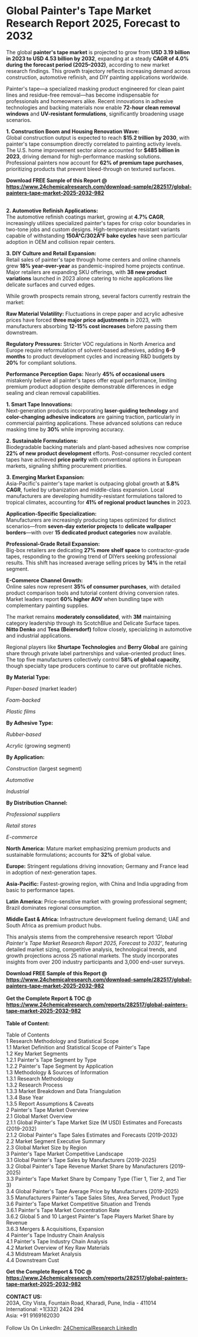 <h1>Global Painter's Tape Market Research Report 2025, Forecast to 2032</h1><p>The global <strong>painter's tape market</strong> is projected to grow from <strong>USD 3.19 billion in 2023 to USD 4.53 billion by 2032</strong>, expanding at a steady <strong>CAGR of 4.0% during the forecast period (2025–2032)</strong>, according to new market research findings. This growth trajectory reflects increasing demand across construction, automotive refinish, and DIY painting applications worldwide.</p><p>Painter's tape—a specialized masking product engineered for clean paint lines and residue-free removal—has become indispensable for professionals and homeowners alike. Recent innovations in adhesive technologies and backing materials now enable <strong>72-hour clean removal windows</strong> and <strong>UV-resistant formulations</strong>, significantly broadening usage scenarios.</p><p><strong>1. Construction Boom and Housing Renovation Wave:</strong><br>
Global construction output is expected to reach <strong>$15.2 trillion by 2030</strong>, with painter's tape consumption directly correlated to painting activity levels. The U.S. home improvement sector alone accounted for <strong>$485 billion in 2023</strong>, driving demand for high-performance masking solutions. Professional painters now account for <strong>62% of premium tape purchases</strong>, prioritizing products that prevent bleed-through on textured surfaces.</p><div><b>Download FREE Sample of this Report @ 
            <a href="https://www.24chemicalresearch.com/download-sample/282517/global-painters-tape-market-2025-2032-982">
            https://www.24chemicalresearch.com/download-sample/282517/global-painters-tape-market-2025-2032-982</a></b></div><br><p><strong>2. Automotive Refinish Applications:</strong><br>
The automotive refinish coatings market, growing at <strong>4.7% CAGR</strong>, increasingly utilizes specialized painter's tapes for crisp color boundaries in two-tone jobs and custom designs. High-temperature resistant variants capable of withstanding <strong>150Â°C/302Â°F bake cycles</strong> have seen particular adoption in OEM and collision repair centers.</p><p><strong>3. DIY Culture and Retail Expansion:</strong><br>
Retail sales of painter's tape through home centers and online channels grew <strong>18% year-over-year</strong> as pandemic-inspired home projects continue. Major retailers are expanding SKU offerings, with <strong>38 new product variations</strong> launched in 2023 alone catering to niche applications like delicate surfaces and curved edges.</p><p>While growth prospects remain strong, several factors currently restrain the market:</p><p><strong>Raw Material Volatility:</strong> Fluctuations in crepe paper and acrylic adhesive prices have forced <strong>three major price adjustments</strong> in 2023, with manufacturers absorbing <strong>12-15% cost increases</strong> before passing them downstream.</p><p><strong>Regulatory Pressures:</strong> Stricter VOC regulations in North America and Europe require reformulation of solvent-based adhesives, adding <strong>6-9 months</strong> to product development cycles and increasing R&amp;D budgets by <strong>20%</strong> for compliant solutions.</p><p><strong>Performance Perception Gaps:</strong> Nearly <strong>45% of occasional users</strong> mistakenly believe all painter's tapes offer equal performance, limiting premium product adoption despite demonstrable differences in edge sealing and clean removal capabilities.</p><p><strong>1. Smart Tape Innovations:</strong><br>
Next-generation products incorporating <strong>laser-guiding technology</strong> and <strong>color-changing adhesive indicators</strong> are gaining traction, particularly in commercial painting applications. These advanced solutions can reduce masking time by <strong>30%</strong> while improving accuracy.</p><p><strong>2. Sustainable Formulations:</strong><br>
Biodegradable backing materials and plant-based adhesives now comprise <strong>22% of new product development</strong> efforts. Post-consumer recycled content tapes have achieved <strong>price parity</strong> with conventional options in European markets, signaling shifting procurement priorities.</p><p><strong>3. Emerging Market Expansion:</strong><br>
Asia-Pacific's painter's tape market is outpacing global growth at <strong>5.8% CAGR</strong>, fueled by urbanization and middle-class expansion. Local manufacturers are developing humidity-resistant formulations tailored to tropical climates, accounting for <strong>41% of regional product launches</strong> in 2023.</p><p><strong>Application-Specific Specialization:</strong><br>
	Manufacturers are increasingly producing tapes optimized for distinct scenarios—from <strong>seven-day exterior projects</strong> to <strong>delicate wallpaper borders</strong>—with over <strong>15 dedicated product categories</strong> now available.</p><p><strong>Professional-Grade Retail Expansion:</strong><br>
	Big-box retailers are dedicating <strong>27% more shelf space</strong> to contractor-grade tapes, responding to the growing trend of DIYers seeking professional results. This shift has increased average selling prices by <strong>14%</strong> in the retail segment.</p><p><strong>E-Commerce Channel Growth:</strong><br>
	Online sales now represent <strong>35% of consumer purchases</strong>, with detailed product comparison tools and tutorial content driving conversion rates. Market leaders report <strong>60% higher AOV</strong> when bundling tape with complementary painting supplies.</p><p>The market remains <strong>moderately consolidated</strong>, with <strong>3M</strong> maintaining category leadership through its ScotchBlue and Delicate Surface tapes. <strong>Nitto Denko</strong> and <strong>Tesa (Beiersdorf)</strong> follow closely, specializing in automotive and industrial applications.</p><p>Regional players like <strong>Shurtape Technologies</strong> and <strong>Berry Global</strong> are gaining share through private label partnerships and value-oriented product lines. The top five manufacturers collectively control <strong>58% of global capacity</strong>, though specialty tape producers continue to carve out profitable niches.</p><p><strong>By Material Type:</strong></p><p><em>Paper-based</em> (market leader)</p><p><em>Foam-backed</em></p><p><em>Plastic films</em></p><p><strong>By Adhesive Type:</strong></p><p><em>Rubber-based</em></p><p><em>Acrylic</em> (growing segment)</p><p><strong>By Application:</strong></p><p><em>Construction</em> (largest segment)</p><p><em>Automotive</em></p><p><em>Industrial</em></p><p><strong>By Distribution Channel:</strong></p><p><em>Professional suppliers</em></p><p><em>Retail stores</em></p><p><em>E-commerce</em></p><p><strong>North America:</strong> Mature market emphasizing premium products and sustainable formulations; accounts for <strong>32%</strong> of global value.</p><p><strong>Europe:</strong> Stringent regulations driving innovation; Germany and France lead in adoption of next-generation tapes.</p><p><strong>Asia-Pacific:</strong> Fastest-growing region, with China and India upgrading from basic to performance tapes.</p><p><strong>Latin America:</strong> Price-sensitive market with growing professional segment; Brazil dominates regional consumption.</p><p><strong>Middle East &amp; Africa:</strong> Infrastructure development fueling demand; UAE and South Africa as premium product hubs.</p><p>This analysis stems from the comprehensive research report <em>'Global Painter's Tape Market Research Report 2025, Forecast to 2032'</em>, featuring detailed market sizing, competitive analysis, technological trends, and growth projections across 25 national markets. The study incorporates insights from over 200 industry participants and 3,000 end-user surveys.</p><div><b>Download FREE Sample of this Report @ 
            <a href="https://www.24chemicalresearch.com/download-sample/282517/global-painters-tape-market-2025-2032-982">
            https://www.24chemicalresearch.com/download-sample/282517/global-painters-tape-market-2025-2032-982</a></b></div><br><div><b>Get the Complete Report & TOC @ 
            <a href="https://www.24chemicalresearch.com/reports/282517/global-painters-tape-market-2025-2032-982">
            https://www.24chemicalresearch.com/reports/282517/global-painters-tape-market-2025-2032-982</a></b></div><br>
            <b>Table of Content:</b><p>Table of Contents<br />
1 Research Methodology and Statistical Scope<br />
1.1 Market Definition and Statistical Scope of Painter's Tape<br />
1.2 Key Market Segments<br />
1.2.1 Painter's Tape Segment by Type<br />
1.2.2 Painter's Tape Segment by Application<br />
1.3 Methodology & Sources of Information<br />
1.3.1 Research Methodology<br />
1.3.2 Research Process<br />
1.3.3 Market Breakdown and Data Triangulation<br />
1.3.4 Base Year<br />
1.3.5 Report Assumptions & Caveats<br />
2 Painter's Tape Market Overview<br />
2.1 Global Market Overview<br />
2.1.1 Global Painter's Tape Market Size (M USD) Estimates and Forecasts (2019-2032)<br />
2.1.2 Global Painter's Tape Sales Estimates and Forecasts (2019-2032)<br />
2.2 Market Segment Executive Summary<br />
2.3 Global Market Size by Region<br />
3 Painter's Tape Market Competitive Landscape<br />
3.1 Global Painter's Tape Sales by Manufacturers (2019-2025)<br />
3.2 Global Painter's Tape Revenue Market Share by Manufacturers (2019-2025)<br />
3.3 Painter's Tape Market Share by Company Type (Tier 1, Tier 2, and Tier 3)<br />
3.4 Global Painter's Tape Average Price by Manufacturers (2019-2025)<br />
3.5 Manufacturers Painter's Tape Sales Sites, Area Served, Product Type<br />
3.6 Painter's Tape Market Competitive Situation and Trends<br />
3.6.1 Painter's Tape Market Concentration Rate<br />
3.6.2 Global 5 and 10 Largest Painter's Tape Players Market Share by Revenue<br />
3.6.3 Mergers & Acquisitions, Expansion<br />
4 Painter's Tape Industry Chain Analysis<br />
4.1 Painter's Tape Industry Chain Analysis<br />
4.2 Market Overview of Key Raw Materials<br />
4.3 Midstream Market Analysis<br />
4.4 Downstream Cust</p><div><b>Get the Complete Report & TOC @ 
            <a href="https://www.24chemicalresearch.com/reports/282517/global-painters-tape-market-2025-2032-982">
            https://www.24chemicalresearch.com/reports/282517/global-painters-tape-market-2025-2032-982</a></b></div><br><b>CONTACT US:</b><br>
            203A, City Vista, Fountain Road, Kharadi, Pune, India - 411014<br>
            International: +1(332) 2424 294<br>
            Asia: +91 9169162030 <br><br>
            Follow Us On LinkedIn: <a href="https://www.linkedin.com/company/24chemicalresearch/">24ChemicalResearch LinkedIn</a>